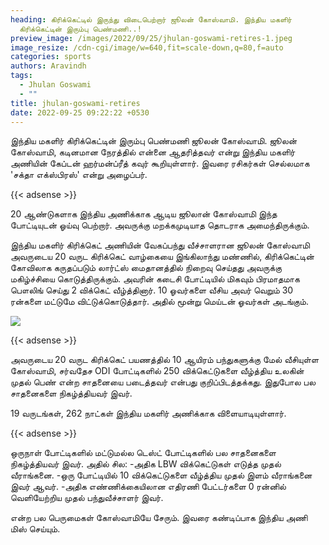 ```yaml
---
heading: கிரிக்கெட்டில் இருந்து விடைபெற்றார் ஜூலன் கோஸ்வாமி. இந்திய மகளிர்
  கிரிக்கெட்டின் இரும்பு பெண்மணி..!
preview_image: /images/2022/09/25/jhulan-goswami-retires-1.jpeg
image_resize: /cdn-cgi/image/w=640,fit=scale-down,q=80,f=auto
categories: sports
authors: Aravindh
tags:
  - Jhulan Goswami
  - ""
title: jhulan-goswami-retires
date: 2022-09-25 09:22:22 +0530
---
```

இந்திய மகளிர் கிரிக்கெட்டின் இரும்பு பெண்மணி ஜூலன் கோஸ்வாமி. ஜூலன் கோஸ்வாமி, கடினமான நேரத்தில் என்னை ஆதரித்தவர் என்று இந்திய மகளிர் அணியின் கேப்டன் ஹர்மன்ப்ரீத் கவுர் கூறியுள்ளார். இவரை ரசிகர்கள் செல்லமாக 'சக்தா எக்ஸ்பிரஸ்' என்று அழைப்பர். 

{{< adsense >}}

20 ஆண்டுகளாக இந்திய அணிக்காக ஆடிய ஜூலான் கோஸ்வாமி இந்த போட்டியுடன் ஓய்வு பெற்றார். அவருக்கு மறக்கமுடியாத தொடராக அமைந்திருக்கும்.

இந்திய மகளிர் கிரிக்கெட் அணியின் வேகப்பந்து வீச்சாளரான ஜூலன் கோஸ்வாமி அவருடைய 20 வருட கிரிக்கெட் வாழ்கையை இங்கிலாந்து மண்ணில், கிரிக்கெட்டின் கோவிலாக கருதப்படும் லார்ட்ஸ் மைதானத்தில் நிறைவு செய்தது அவருக்கு மகிழ்ச்சியை கொடுத்திருக்கும். அவரின் கடைசி போட்டியில் மிகவும் பிரமாதமாக பௌலிங் செய்து 2 விக்கெட் வீழ்த்தினார். 10 ஓவர்களை வீசிய அவர் வெறும் 30 ரன்களை மட்டுமே விட்டுக்கொடுத்தார். அதில் மூன்று மெய்டன் ஓவர்கள் அடங்கும்.

![](/images/2022/09/25/jhulan-goswami-retires.jpeg)

{{< adsense >}}

அவருடைய 20 வருட கிரிக்கெட் பயணத்தில் 10 ஆயிரம் பந்துகளுக்கு மேல் வீசியுள்ள கோஸ்வாமி, சர்வதேச ODI போட்டிகளில் 250 விக்கெட்டுகளை வீழ்த்திய உலகின் முதல் பெண் என்ற சாதனையை படைத்தவர் என்பது குறிப்பிடத்தக்கது. இதுபோல பல சாதனைகளை நிகழ்த்தியவர் இவர்.

19 வருடங்கள், 262 நாட்கள் இந்திய மகளிர் அணிக்காக விளையாடியுள்ளார். 

{{< adsense >}}

ஒருநாள் போட்டிகளில் மட்டுமல்ல டெஸ்ட் போட்டிகளில் பல சாதனைகளை நிகழ்த்தியவர் இவர். அதில் சில: 
-அதிக LBW விக்கெட்டுகள் எடுத்த முதல் வீராங்கனை.
-ஒரு போட்டியில் 10 விக்கெட்டுகளை வீழ்த்திய முதல் இளம் வீராங்கனை இவர் ஆவர்.
-அதிக எண்ணிக்கையிலான எதிரணி பேட்டர்களை 0 ரன்னில் வெளியேற்றிய முதல் பந்துவீச்சாளர் இவர்.

என்ற பல பெருமைகள் கோஸ்வாமியே சேரும். இவரை கண்டிப்பாக இந்திய அணி மிஸ் செய்யும்.